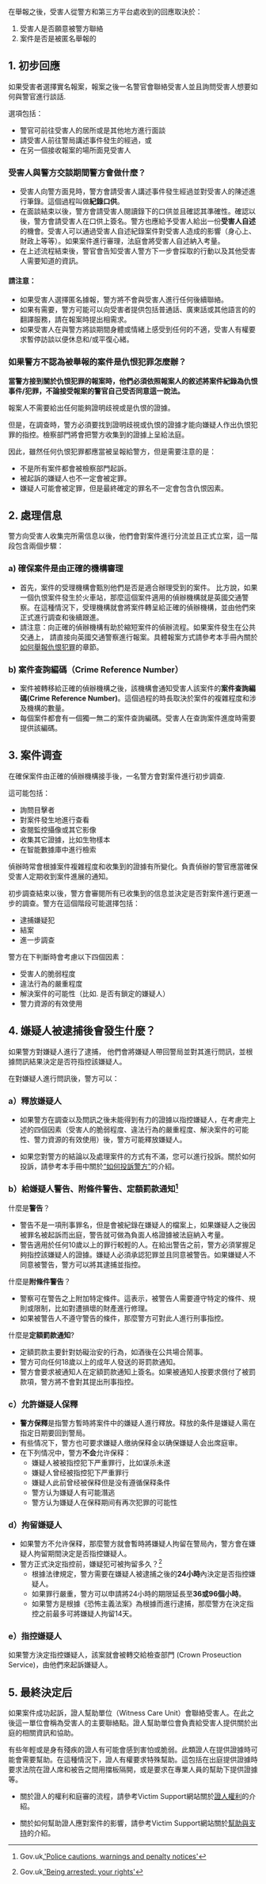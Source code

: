 在舉報之後，受害人從警方和第三方平台處收到的回應取決於：
1. 受害人是否願意被警方聯絡
2. 案件是否是被匿名舉報的

## 1. 初步回應

如果受害者選擇實名報案，報案之後一名警官會聯絡受害人並且詢問受害人想要如何與警官進行談話.

選項包括：
- 警官可前往受害人的居所或是其他地方進行面談
- 請受害人前往警局講述事件發生的經過，或
- 在另一個接收報案的場所面見受害人​

### 受害人與警方交談期間警方會做什麼？
- 受害人向警方面見時，警方會請受害人講述事件發生經過並對受害人的陳述進行筆錄。這個過程叫做**紀錄口供**。
- 在面談結束以後，警方會請受害人閱讀錄下的口供並且確認其準確性。確認以後，警方會請受害人在口供上簽名。警方也應給予受害人給出一份**受害人自述**的機會。受害人可以通過受害人自述紀錄案件對受害人造成的影響（身心上、財政上等等）。如果案件進行審理，法庭會將受害人自述納入考量。
- 在上述流程結束後，警官會告知受害人警方下一步會採取的行動以及其他受害人需要知道的資訊。

#### 請注意：
- 如果受害人選擇匿名據報，警方將不會與受害人進行任何後續聯絡。
- 如果有需要，警方可能可以向受害者提供包括普通話、廣東話或其他語言的的翻譯服務，請在報案時提出相需求。
- 如果受害人在與警方將談期間身體或情緒上感受到任何的不適，受害人有權要求暫停訪談以便休息和/或平復心緒。

### 如果警方不認為被舉報的案件是仇恨犯罪怎麼辦？

**當警方接到關於仇恨犯罪的報案時，他們必須依照報案人的敘述將案件紀錄為仇恨事件/犯罪，不論接受報案的警官自己受否同意這一說法。**

報案人不需要給出任何能夠證明歧視或是仇恨的證據。

但是，在調查時，警方必須要找到證明歧視或仇恨的證據才能向嫌疑人作出仇恨犯罪的指控。檢察部門將會把警方收集到的證據上呈給法庭。

因此，雖然任何仇恨犯罪都應當被呈報給警方，但是需要注意的是：
- 不是所有案件都會被檢察部門起訴。
- 被起訴的嫌疑人也不一定會被定罪。
- 嫌疑人可能會被定罪，但是最終確定的罪名不一定會包含仇恨因素。

## 2. 處理信息

警方向受害人收集完所需信息以後，他們會對案件進行分流並且正式立案，這一階段包含兩個步驟：

### a) 確保案件是由正確的機構審理

- 首先，案件的受理機構會甄別他們是否是適合辦理受到的案件。 比方說，如果一個仇恨案件發生於火車站，那麼這個案件適用的偵辦機構就是英國交通警察。在這種情況下，受理機構就會將案件轉呈給正確的偵辦機構，並由他們來正式進行調查和後續跟進。
- 請注意：向正確的偵辦機構有助於縮短案件的偵辦流程。如果案件發生在公共交通上， 請直接向英國交通警察進行報案。具體報案方式請參考本手冊內關於[如何舉報仇恨犯罪](/how-to-report)的章節。

### b) 案件查詢編碼（Crime Reference Number）

- 案件被轉移給正確的偵辦機構之後，該機構會通知受害人該案件的**案件查詢編碼(Crime Reference Number)**。這個過程的時長取決於案件的複雜程度和涉及機構的數量。
- ​每個案件都會有一個獨一無二的案件查詢編碼。受害人在查詢案件進度時需要提供該編碼。

## 3. 案件调查

在確保案件由正確的偵辦機構接手後，一名警方會對案件進行初步調查.

這可能包括：
- 詢問目擊者
- 對案件發生地進行查看
- 查閱監控攝像或其它影像
- 收集其它證據，比如生物樣本
- 在智能數據庫中進行檢索

偵辦時常會根據案件複雜程度和收集到的證據有所變化。負責偵辦的警官應當確保受害人定期收到案件進展的通知。

初步調查結束以後，警方會審閱所有已收集到的信息並決定是否對案件進行更進一步的調查。警方在這個階段可能選擇包括：
- 逮捕嫌疑犯
- 結案
- 進一步調查

警方在下判斷時會考慮以下四個因素：
- 受害人的脆弱程度
- 違法行為的嚴重程度
- 解決案件的可能性（比如. 是否有鎖定的嫌疑人）
- 警力資源的有效使用

## 4. 嫌疑人被逮捕後會發生什麼？

如果警方對嫌疑人進行了逮捕， 他們會將嫌疑人帶回警局並對其進行問訊，並根據問訊結果決定是否符指控該嫌疑人。​

在對嫌疑人進行問訊後，警方可以：
### a）釋放嫌疑人

- 如果警方在調查以及問訊之後未能得到有力的證據以指控嫌疑人，在考慮完上述的四個因素（受害人的脆弱程度、違法行為的嚴重程度、解決案件的可能性、警力資源的有效使用）後，警方可能釋放嫌疑人。

- 如果您對警方的結論以及處理案件的方式有不滿，您可以進行投訴。關於如何投訴，請參考本手冊中關於[“如何投訴警方”](/rights-after-reporting)的介紹。

### b）給嫌疑人警告、附條件警告、定額罰款通知[^1]

什麼是**警告**？
  - 警告不是一項刑事罪名，但是會被紀錄在嫌疑人的檔案上，如果嫌疑人之後因被罪名被起訴而出庭，警告就可做為負面人格證據被法庭納入考量。
  - 警告適用於任何10歲以上的罪行較輕的人。在給出警告之前，警方必須掌握足夠指控該嫌疑人的證據。嫌疑人必須承認犯罪並且同意被警告。如果嫌疑人不同意被警告，警方可以將其逮捕並指控。

什麼是**附條件警告**？
  - 警察可在警告之上附加特定條件。這表示，被警告人需要遵守特定的條件、規則或限制，比如對遭損壞的財產進行修理。
  - 如果被警告人不遵守警告的條件，那麼警方可對此人進行刑事指控。

什麼是**定額罰款通知**?
  - 定額罰款主要針對妨礙治安的行為，如酒後在公共場合鬧事。
  - 警方可向任何18歲以上的成年人發送的哥罰款通知。
  - 警方會要求被通知人在定額罰款通知上簽名。如果被通知人按要求償付了被罰款項，警方將不會對其提出刑事指控。

### c）允許嫌疑人保釋

- **警方保釋**是指警方暫時將案件中的嫌疑人進行釋放。释放的条件是嫌疑人需在指定日期要回到警局。
- 有些情况下，警方也可要求嫌疑人缴纳保释金以确保嫌疑人会出席庭审。
- 在下列情况中，警方**不会**允许保释：
  - 嫌疑人被被指控犯下严重罪行，比如谋杀未遂
  - 嫌疑人曾经被指控犯下严重罪行
  - 嫌疑人此前曾经被保释但是没有遵循保释条件
  - 警方认为嫌疑人有可能潛逃
  - 警方认为嫌疑人在保释期间有再次犯罪的可能性


### d）拘留嫌疑人

- 如果警方不允许保释，那麼警方就會暫時將嫌疑人拘留在警局內，警方會在嫌疑人拘留期間決定是否指控嫌疑人。
- 警方正式決定指控前，嫌疑犯可被拘留多久？[^2]
  - 根據法律規定，警方需要在嫌疑人被逮捕之後的**24小時**內決定是否指控嫌疑人。
  - 如果罪行嚴重，警方可以申請將24小時的期限延長至**36或96個小時**。
  - 如果警方是根據《恐怖主義法案》為根據而進行逮捕，那麼警方在決定指控之前最多可將嫌疑人拘留14天。


### e）指控嫌疑人

如果警方決定指控嫌疑人，該案就會被轉交給檢查部門 (Crown Proseuction Service)，由他們來起訴嫌疑人。

## 5. 最終決定后

如果案件成功起訴，證人幫助單位（Witness Care Unit）會聯絡受害人。在此之後這一單位會稱為受害人的主要聯絡點。證人幫助單位會負責給受害人提供關於出庭的相關資訊和協助。

有些年輕或是身有殘疾的證人有可能會感到害怕或脆弱。此類證人在提供證據時可能會需要幫助。在這種情況下，證人有權要求特殊幫助。這包括在出庭提供證據時要求法院在證人席和被告之間用擋板隔開，或是要求在專業人員的幫助下提供證據等。

- 關於證人的權利和庭審的流程，請參考Victim Support網站關於[證人權利](https://www.victimsupport.org.uk/going-court/your-rights-witness)的介紹。

- 關於如何幫助證人應對案件的影響，請參考Victim Support網站關於[幫助與支持](https://www.victimsupport.org.uk/help-and-support/coping-crime)的介紹。

[^1]:Gov.uk,['Police cautions, warnings and penalty notices'](https://www.gov.uk/caution-warning-penalty)
[^2]:Gov.uk,['Being arrested: your rights'](https://www.gov.uk/arrested-your-rights/how-long-you-can-be-held-in-custody)
